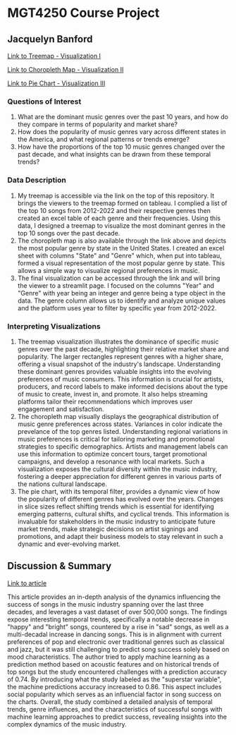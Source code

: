 # MGT4250 Course Project
## Jacquelyn Banford

[Link to Treemap - Visualization I](https://prod-useast-b.online.tableau.com/t/jbanford/views/VisualizationI/Sheet1?:origin=card_share_link&:embed=n)

[Link to Choropleth Map - Visualization II](https://prod-useast-b.online.tableau.com/t/jbanford/views/ChoroplethMapVisualizationII/Sheet1?:origin=card_share_link&:embed=n)

[Link to Pie Chart - Visualization III](https://github.com/jbanford/mgt4250test/blob/main/visual3.py)

### Questions of Interest 
1. What are the dominant music genres over the past 10 years, and how do they compare in terms of popularity and market share?
2. How does the popularity of music genres vary across different states in the America, and what regional patterns or trends emerge?
3. How have the proportions of the top 10 music genres changed over the past decade, and what insights can be drawn from these temporal trends?
### Data Description 
1. My treemap is accessible via the link on the top of this repository. It brings the viewers to the treemap formed on tableau. I complied a list of the top 10 songs from 2012-2022 and their respective genres then created an excel table of each genre and their frequencies. Using this data, I designed a treemap to visualize the most dominant genres in the top 10 songs over the past decade.
2. The choropleth map is also available through the link above and depicts the most popular genre by state in the United States. I created an excel sheet with columns "State" and "Genre" which, when put into tableau, formed a visual representation of the most popular genre by state. This allows a simple way to visualize regional preferences in music.
3. The final visualization can be accessed through the link and will bring the viewer to a streamlit page. I focused on the columns "Year" and "Genre" with year being an integer and genre being a type object in the data. The genre column allows us to identify and analyze unique values and the platform uses year to filter by specific year from 2012-2022.
### Interpreting Visualizations
1. The treemap visualization illustrates the dominance of specific music genres over the past decade, highlighting their relative market share and popularity. The larger rectangles represent genres with a higher share, offering a visual snapshot of the industry's landscape. Understanding these dominant genres provides valuable insights into the evolving preferences of music consumers. This information is crucial for artists, producers, and record labels to make informed decisions about the type of music to create, invest in, and promote. It also helps streaming platforms tailor their recommendations which improves user engagement and satisfaction.
2. The choropleth map visually displays the geographical distribution of music genre preferences across states. Variances in color indicate the prevelance of the top genres listed. Understanding regional variations in music preferences is critical for tailoring marketing and promotional strategies to specific demographics. Artists and management labels can use this information to optimize concert tours, target promotional campaigns, and develop a resonance with local markets. Such a visualization exposes the cultural diversity within the music industry, fostering a deeper appreciation for different genres in various parts of the nations cultural landscape.
3. The pie chart, with its temporal filter, provides a dynamic view of how the popularity of different genres has evolved over the years. Changes in slice sizes reflect shifting trends which is essential for identifying emerging patterns, cultural shifts, and cyclical trends. This information is invaluable for stakeholders in the music industry to anticipate future market trends, make strategic decisions on artist signings and promotions, and adapt their business models to stay relevant in such a dynamic and ever-evolving market. 
## Discussion & Summary
[Link to article](https://royalsocietypublishing.org/doi/10.1098/rsos.171274)

This article provides an in-depth analysis of the dynamics influencing the success of songs in the music industry spanning over the last three decades, and leverages a vast dataset of over 500,000 songs. The findings expose interesting temporal trends, specifically a notable decrease in "happy" and "bright" songs, countered by a rise in "sad" songs, as well as a multi-decadal increase in dancing songs. This is in alignment with current preferences of pop and electronic over traditional genres such as classical and jazz, but it was still challenging to predict song success solely based on mood characteristics. The author tried to apply machine learning as a prediction method based on acoustic features and on historical trends of top songs but the study encountered challenges with a prediction accuracy of 0.74. By introducing what the study labeled as the "superstar variable", the machine predictions accuracy increased to 0.86. This aspect includes social popularity which serves as an influencial factor in song success on the charts. Overall, the study combined a detailed analysis of temporal trends, genre influences, and the characteristics of successful songs with machine learning approaches to predict success, revealing insights into the complex dynamics of the music industry.
